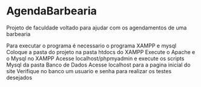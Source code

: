 # AgendaBarbearia
Projeto de faculdade voltado para ajudar com os agendamentos de uma barbearia

Para executar o programa é necessario o programa XAMPP e mysql
Coloque a pasta do projeto na pasta htdocs do XAMPP
Execute o Apache e o Mysql no XAMPP
Acesse localhost/phpmyadmin e execute os scripts Mysql da pasta Banco de Dados
Acesse localhost para a pagina inicial do site
Verifique no banco um usuario e senha para realizar os testes desejados
